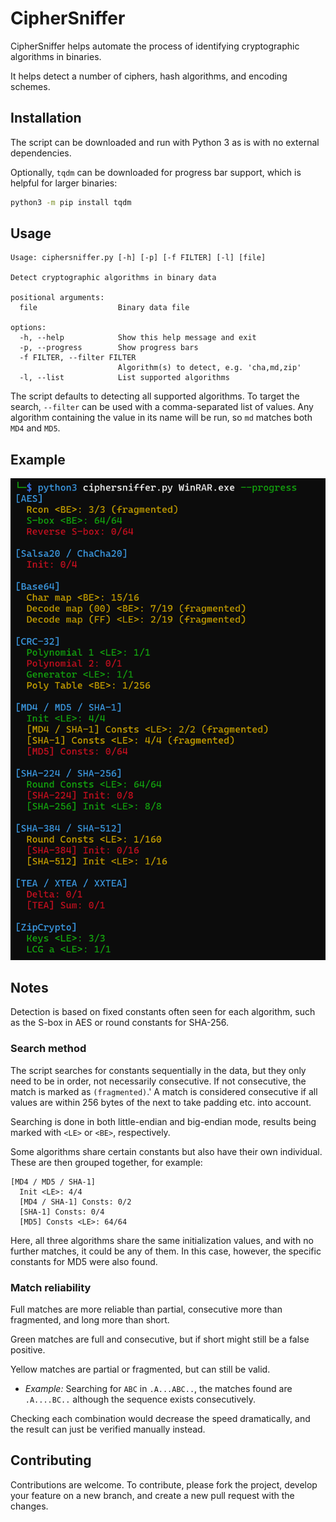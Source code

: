 # CipherSniffer

CipherSniffer helps automate the process of identifying cryptographic algorithms in binaries.

It helps detect a number of ciphers, hash algorithms, and encoding schemes.

## Installation

The script can be downloaded and run with Python 3 as is with no external dependencies.

Optionally, `tqdm` can be downloaded for progress bar support, which is helpful for larger binaries:

```bash
python3 -m pip install tqdm
```

## Usage

```
Usage: ciphersniffer.py [-h] [-p] [-f FILTER] [-l] [file]

Detect cryptographic algorithms in binary data

positional arguments:
  file                  Binary data file

options:
  -h, --help            Show this help message and exit
  -p, --progress        Show progress bars
  -f FILTER, --filter FILTER
                        Algorithm(s) to detect, e.g. 'cha,md,zip'
  -l, --list            List supported algorithms
```

The script defaults to detecting all supported algorithms.
To target the search, `--filter` can be used with a comma-separated list of values.
Any algorithm containing the value in its name will be run, so `md` matches both `MD4` and `MD5`.

## Example

![Example output for WinRAR.exe](example-output.png)

## Notes

Detection is based on fixed constants often seen for each algorithm, such as the S-box in AES or round constants for SHA-256.

### Search method

The script searches for constants sequentially in the data, but they only need to be in order, not necessarily consecutive.
If not consecutive, the match is marked as `(fragmented)`.'
A match is considered consecutive if all values are within 256 bytes of the next to take padding etc. into account.

Searching is done in both little-endian and big-endian mode, results being marked with `<LE>` or `<BE>`, respectively.

Some algorithms share certain constants but also have their own individual.
These are then grouped together, for example:
```
[MD4 / MD5 / SHA-1]
  Init <LE>: 4/4
  [MD4 / SHA-1] Consts: 0/2
  [SHA-1] Consts: 0/4
  [MD5] Consts <LE>: 64/64
```
Here, all three algorithms share the same initialization values, and with no further matches, it could be any of them.
In this case, however, the specific constants for MD5 were also found.

### Match reliability

Full matches are more reliable than partial, consecutive more than fragmented, and long more than short.

Green matches are full and consecutive, but if short might still be a false positive.

Yellow matches are partial or fragmented, but can still be valid.

- *Example:* Searching for `ABC` in `.A...ABC..`, the matches found are `.A....BC..` although the sequence exists consecutively.

Checking each combination would decrease the speed dramatically, and the result can just be verified manually instead.

## Contributing

Contributions are welcome. To contribute, please fork the project, develop your feature on a new branch, and create a new pull request with the changes.
